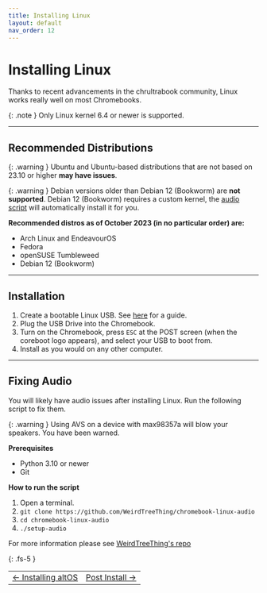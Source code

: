 ```yaml
---
title: Installing Linux
layout: default
nav_order: 12
---
```


# Installing Linux
Thanks to recent advancements in the chrultrabook community, Linux works really well on most Chromebooks.

{: .note } 
Only Linux kernel 6.4 or newer is supported.

---

## Recommended Distributions

{: .warning } 
Ubuntu and Ubuntu-based distributions that are not based on 23.10 or higher **may have issues**.

{: .warning } 
Debian versions older than Debian 12 (Bookworm) are **not supported**. Debian 12 (Bookworm) requires a custom kernel, the [audio script](https://chrultrabook.github.io/docs/docs/installing-linux.html#fixing-audio) will automatically install it for you.

**Recommended distros as of October 2023 (in no particular order) are:**

* Arch Linux and EndeavourOS
* Fedora
* openSUSE Tumbleweed
* Debian 12 (Bookworm)

---

## Installation

1. Create a bootable Linux USB. See [here](bootableusb.html) for a guide.
2. Plug the USB Drive into the Chromebook.
3. Turn on the Chromebook, press `ESC` at the POST screen (when the coreboot logo appears), and select your USB to boot from. 
4. Install as you would on any other computer.

---

## Fixing Audio

You will likely have audio issues after installing Linux. Run the following script to fix them. 

{: .warning }
Using AVS on a device with max98357a will blow your speakers. You have been warned. 

**Prerequisites**
- Python 3.10 or newer
- Git

**How to run the script**
1. Open a terminal.
2. `git clone https://github.com/WeirdTreeThing/chromebook-linux-audio`
3. `cd chromebook-linux-audio`
4. `./setup-audio`

For more information please see [WeirdTreeThing's repo](https://github.com/WeirdTreeThing/chromebook-linux-audio)

{: .fs-5 }


<table>
<tr>
<td class="navtable-l">
<a href="altos.html">← Installing altOS</a> 
</td>
<td class="navtable-r">
<a href="post-install.html">Post Install →</a> 
</td>
</tr>
</table>
